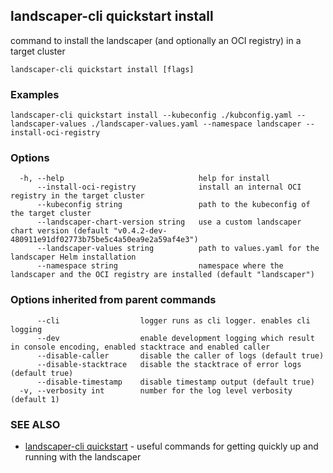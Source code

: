 ## landscaper-cli quickstart install

command to install the landscaper (and optionally an OCI registry) in a target cluster

```
landscaper-cli quickstart install [flags]
```

### Examples

```
landscaper-cli quickstart install --kubeconfig ./kubconfig.yaml --landscaper-values ./landscaper-values.yaml --namespace landscaper --install-oci-registry
```

### Options

```
  -h, --help                              help for install
      --install-oci-registry              install an internal OCI registry in the target cluster
      --kubeconfig string                 path to the kubeconfig of the target cluster
      --landscaper-chart-version string   use a custom landscaper chart version (default "v0.4.2-dev-480911e91df02773b75be5c4a50ea9e2a59af4e3")
      --landscaper-values string          path to values.yaml for the landscaper Helm installation
      --namespace string                  namespace where the landscaper and the OCI registry are installed (default "landscaper")
```

### Options inherited from parent commands

```
      --cli                  logger runs as cli logger. enables cli logging
      --dev                  enable development logging which result in console encoding, enabled stacktrace and enabled caller
      --disable-caller       disable the caller of logs (default true)
      --disable-stacktrace   disable the stacktrace of error logs (default true)
      --disable-timestamp    disable timestamp output (default true)
  -v, --verbosity int        number for the log level verbosity (default 1)
```

### SEE ALSO

* [landscaper-cli quickstart](landscaper-cli_quickstart.md)	 - useful commands for getting quickly up and running with the landscaper


